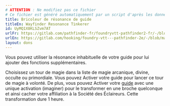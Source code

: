 ```yaml
---
# ATTENTION : Ne modifiez pas ce fichier
# Ce fichier est généré automatiquement par un script d'après les données du module Foundry VTT officiel et de sa traduction
title: Bricoleur de résonance de guide
titleEn: Wayfinder Resonance Tinkerer
id: UyMQ1X8KLSZvm7AT
urlFr: https://gitlab.com/pathfinder-fr/foundryvtt-pathfinder2-fr/-/blob/master/data/feats/UyMQ1X8KLSZvm7AT.htm
urlEn: https://gitlab.com/hooking/foundry-vtt---pathfinder-2e/-/blob/master/packs/data/feats.db/wayfinder-resonance-tinkerer.json
layout: dons
---
```

Vous pouvez utiliser la résonance inhabituelle de votre guide pour lui ajouter des fonctions supplémentaires.

Choisissez un tour de magie dans la liste de magie arcanique, divine, occulte ou primordiale. Vous pouvez Activer votre guide pour lancer ce tour de magie à volonté. De plus, vous pouvez Activer votre [guide](../équipements/guide.md) avec une unique activation (imaginer) pour le transformer en une broche quelconque et ainsi cacher votre affiliation à la Société des Éclaireurs. Cette transformation dure 1 heure.
